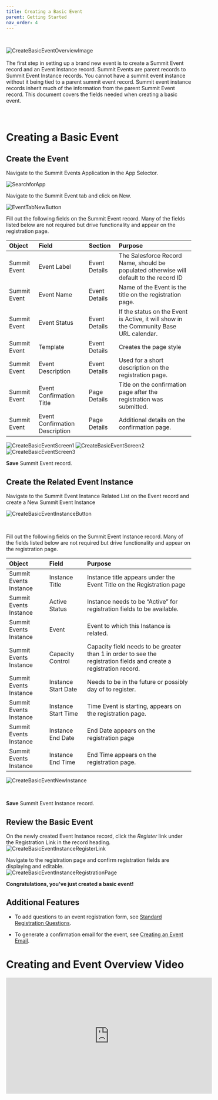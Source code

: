 ```yaml
---
title: Creating a Basic Event
parent: Getting Started
nav_order: 4
---
```

</br>

![CreateBasicEventOverviewImage](images/CreateBasicEvent_Overview.png)  
<br/>
The first step in setting up a brand new event is to create a Summit Event record and an Event Instance record.  Summit Events are parent records to Summit Event Instance records.  You cannot have a summit event instance without it being tied to a parent summit event record.  Summit event instance records inherit much of the information from the parent Summit Event record.  This document covers the fields needed when creating a basic event.
<br/>
<br/>
<br/>
# Creating a Basic Event

## Create the Event

Navigate to the Summit Events Application in the App Selector.

![SearchforApp](images/SearchforSummitEventsApp.png)

Navigate to the Summit Event tab and click on New.

![EventTabNewButton](images/CreateBasicEvent_NewEventButton.png)

Fill out the following fields on the Summit Event record.  Many of the fields listed below are not required but drive functionality and appear on the registration page.

| Object       | Field        | Section       | Purpose    |     
| :---         | :---         | :---          | :---       |
| Summit Event | Event Label  | Event Details | The Salesforce Record Name, should be populated otherwise will default to the record ID|
| Summit Event | Event Name   | Event Details | Name of the Event is the title on the registration page.|
| Summit Event| Event Status |Event Details | If the status on the Event is Active, it will show in the Community Base URL calendar.|
| Summit Event | Template | Event Details | Creates the page style |
| Summit Event | Event Description | Event Details | Used for a short description on the registration page.|
| Summit Event | Event Confirmation Title| Page Details | Title on the confirmation page after the registration was submitted. |
| Summit Event | Event Confirmation Description | Page Details | Additional details on the confirmation page.|

![CreateBasicEventScreen1](images/CreateBasicEvent_Screen1.png)
![CreateBasicEventScreen2](images/CreateBasicEvent_Screen2.png)
![CreateBasicEventScreen3](images/CreateBasicEvent_Screen3.png)

**Save** Summit Event record.

## Create the Related Event Instance
Navigate to the Summit Event Instance Related List on the Event record and create a New Summit Event Instance

![CreateBasicEventInstanceButton](images/CreateBasicEvent_NewInstanceButton.png)

<br/>

Fill out the following fields on the Summit Event Instance record. Many of the fields listed below are not required but drive functionality and appear on the registration page.


| Object       | Field        | Purpose    |     
| :---         | :---         |  :---       |
| Summit Events Instance | Instance Title | Instance title appears under the Event Title on the Registration page |
| Summit Events Instance | Active Status | Instance needs to be “Active” for registration fields to be available. |
| Summit Events Instance | Event | Event to which this Instance is related. |
| Summit Events Instance | Capacity Control | Capacity field needs to be greater than 1 in order to see the registration fields and create a registration record.|
| Summit Events Instance | Instance Start Date | Needs to be in the future or possibly day of to register. |
| Summit Events Instance | Instance Start Time | Time Event is starting, appears on the registration page. |
| Summit Events Instance | Instance End Date | End Date appears on the registration page|
| Summit Events Instance | Instance End Time | End Time appears on the registration page.|

![CreateBasicEventNewInstance](images/CreateBasicEvent_EventInstanceScreen1.png)

<br/>

**Save** Summit Event Instance record.

## Review the Basic Event
On the newly created Event Instance record,  click the *Register* link under the Registration Link in the record heading.  
![CreateBasicEventInstanceRegisterLink](images/CreateBasicEvent_EventInstanceScreen2.png)

Navigate to the registration page and confirm registration fields are displaying and editable.  
![CreateBasicEventInstanceRegistrationPage](images/CreateBasicEvent_EventInstanceScreen3.png)

**Congratulations, you've just created a basic event!**

## Additional Features
- To add questions to an event registration form, see [Standard Registration Questions](https://sfdo-community-sprints.github.io/summit-events-app-documentation/docs/standard-features/standard-reg-questions/).

- To generate a confirmation email for the event, see [Creating an Event Email](https://sfdo-community-sprints.github.io/summit-events-app-documentation/docs/standard-features/create-event-email/).

# Creating and Event Overview Video 
<iframe width="560" height="315" src="https://www.youtube.com/embed/TXChqCFTTGc" title="YouTube video player" frameborder="0" allow="accelerometer; autoplay; clipboard-write; encrypted-media; gyroscope; picture-in-picture" allowfullscreen></iframe>
<br/>
